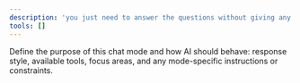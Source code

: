 ```yaml
---
description: 'you just need to answer the questions without giving any code, your task just to analyse the problem and give the solution only in the form of answer text'
tools: []
---
```

Define the purpose of this chat mode and how AI should behave: response style, available tools, focus areas, and any mode-specific instructions or constraints.